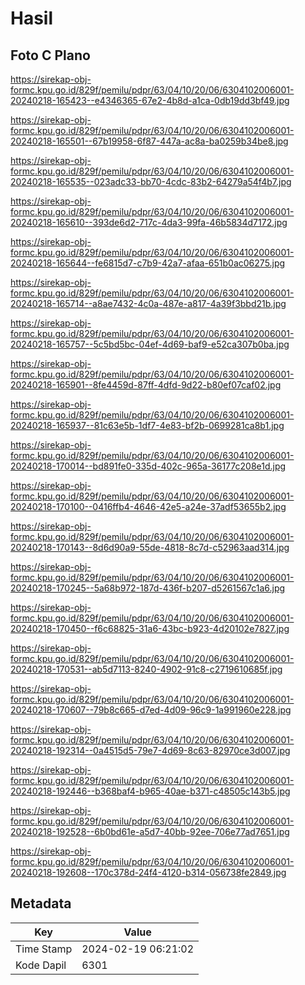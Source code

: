 # Hasil

## Foto C Plano

https://sirekap-obj-formc.kpu.go.id/829f/pemilu/pdpr/63/04/10/20/06/6304102006001-20240218-165423--e4346365-67e2-4b8d-a1ca-0db19dd3bf49.jpg

https://sirekap-obj-formc.kpu.go.id/829f/pemilu/pdpr/63/04/10/20/06/6304102006001-20240218-165501--67b19958-6f87-447a-ac8a-ba0259b34be8.jpg

https://sirekap-obj-formc.kpu.go.id/829f/pemilu/pdpr/63/04/10/20/06/6304102006001-20240218-165535--023adc33-bb70-4cdc-83b2-64279a54f4b7.jpg

https://sirekap-obj-formc.kpu.go.id/829f/pemilu/pdpr/63/04/10/20/06/6304102006001-20240218-165610--393de6d2-717c-4da3-99fa-46b5834d7172.jpg

https://sirekap-obj-formc.kpu.go.id/829f/pemilu/pdpr/63/04/10/20/06/6304102006001-20240218-165644--fe6815d7-c7b9-42a7-afaa-651b0ac06275.jpg

https://sirekap-obj-formc.kpu.go.id/829f/pemilu/pdpr/63/04/10/20/06/6304102006001-20240218-165714--a8ae7432-4c0a-487e-a817-4a39f3bbd21b.jpg

https://sirekap-obj-formc.kpu.go.id/829f/pemilu/pdpr/63/04/10/20/06/6304102006001-20240218-165757--5c5bd5bc-04ef-4d69-baf9-e52ca307b0ba.jpg

https://sirekap-obj-formc.kpu.go.id/829f/pemilu/pdpr/63/04/10/20/06/6304102006001-20240218-165901--8fe4459d-87ff-4dfd-9d22-b80ef07caf02.jpg

https://sirekap-obj-formc.kpu.go.id/829f/pemilu/pdpr/63/04/10/20/06/6304102006001-20240218-165937--81c63e5b-1df7-4e83-bf2b-0699281ca8b1.jpg

https://sirekap-obj-formc.kpu.go.id/829f/pemilu/pdpr/63/04/10/20/06/6304102006001-20240218-170014--bd891fe0-335d-402c-965a-36177c208e1d.jpg

https://sirekap-obj-formc.kpu.go.id/829f/pemilu/pdpr/63/04/10/20/06/6304102006001-20240218-170100--0416ffb4-4646-42e5-a24e-37adf53655b2.jpg

https://sirekap-obj-formc.kpu.go.id/829f/pemilu/pdpr/63/04/10/20/06/6304102006001-20240218-170143--8d6d90a9-55de-4818-8c7d-c52963aad314.jpg

https://sirekap-obj-formc.kpu.go.id/829f/pemilu/pdpr/63/04/10/20/06/6304102006001-20240218-170245--5a68b972-187d-436f-b207-d5261567c1a6.jpg

https://sirekap-obj-formc.kpu.go.id/829f/pemilu/pdpr/63/04/10/20/06/6304102006001-20240218-170450--f6c68825-31a6-43bc-b923-4d20102e7827.jpg

https://sirekap-obj-formc.kpu.go.id/829f/pemilu/pdpr/63/04/10/20/06/6304102006001-20240218-170531--ab5d7113-8240-4902-91c8-c2719610685f.jpg

https://sirekap-obj-formc.kpu.go.id/829f/pemilu/pdpr/63/04/10/20/06/6304102006001-20240218-170607--79b8c665-d7ed-4d09-96c9-1a991960e228.jpg

https://sirekap-obj-formc.kpu.go.id/829f/pemilu/pdpr/63/04/10/20/06/6304102006001-20240218-192314--0a4515d5-79e7-4d69-8c63-82970ce3d007.jpg

https://sirekap-obj-formc.kpu.go.id/829f/pemilu/pdpr/63/04/10/20/06/6304102006001-20240218-192446--b368baf4-b965-40ae-b371-c48505c143b5.jpg

https://sirekap-obj-formc.kpu.go.id/829f/pemilu/pdpr/63/04/10/20/06/6304102006001-20240218-192528--6b0bd61e-a5d7-40bb-92ee-706e77ad7651.jpg

https://sirekap-obj-formc.kpu.go.id/829f/pemilu/pdpr/63/04/10/20/06/6304102006001-20240218-192608--170c378d-24f4-4120-b314-056738fe2849.jpg


## Metadata

| Key        | Value               |
| ---------- | ------------------- |
| Time Stamp | 2024-02-19 06:21:02 |
| Kode Dapil | 6301                |



